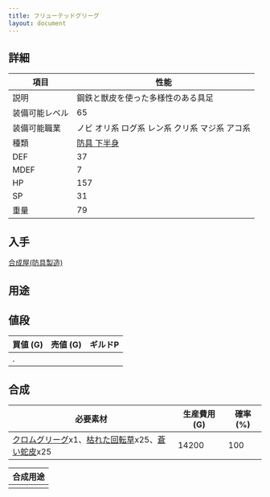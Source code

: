 ```yaml
---
title: フリューテッドグリーグ
layout: document
---
```

## 詳細


|項目|性能|
|---|---|
|説明|鋼鉄と獣皮を使った多様性のある具足|
|装備可能レベル|65|
|装備可能職業|ノビ オリ系 ログ系 レン系 クリ系 マジ系 アコ系|
|種類|[防具 下半身](防具(下半身))|
|DEF|37|
|MDEF|7|
|HP|157|
|SP|31|
|重量|79|

## 入手

[合成屋(防具製造)](合成屋(防具製造))

## 用途


## 値段


|買値 (G)|売値 (G)|ギルドP|
|---|---|---|
|.|||

## 合成


|必要素材|生産費用 (G)|確率 (%)|
|---|---|---|
|[クロムグリーグ](クロムグリーグ)x1、[枯れた回転草](枯れた回転草)x25、[蒼い蛇皮](蒼い蛇皮)x25|14200|100|


|合成用途|
|---|
||
